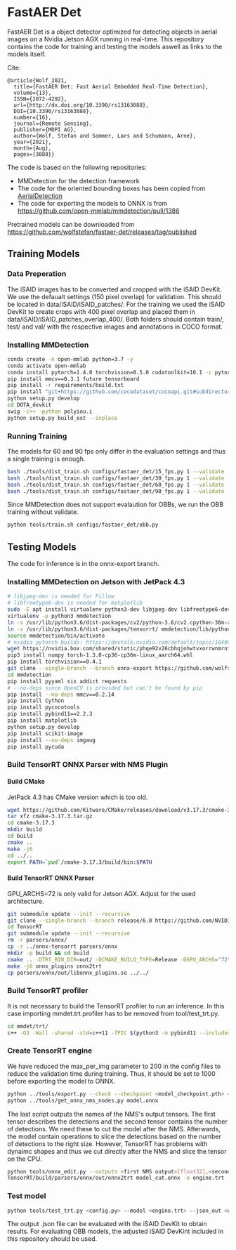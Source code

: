 # FastAER Det

FastAER Det is a object detector optimized for detecting objects in aerial images on a Nvidia Jetson AGX running in real-time. This repository contains the code for training and testing the models aswell as links to the models itself.

Cite:
```
@article{Wolf_2021,
  title={FastAER Det: Fast Aerial Embedded Real-Time Detection},
  volume={13},
  ISSN={2072-4292},
  url={http://dx.doi.org/10.3390/rs13163088},
  DOI={10.3390/rs13163088},
  number={16},
  journal={Remote Sensing},
  publisher={MDPI AG},
  author={Wolf, Stefan and Sommer, Lars and Schumann, Arne},
  year={2021},
  month={Aug},
  pages={3088}}
```

The code is based on the following repositories:
- MMDetection for the detection framework
- The code for the oriented bounding boxes has been copied from [AerialDetection](https://github.com/dingjiansw101/AerialDetection/)
- The code for exporting the models to ONNX is from https://github.com/open-mmlab/mmdetection/pull/1386

Pretrained models can be downloaded from https://github.com/wolfstefan/fastaer-det/releases/tag/published

## Training Models

### Data Preperation

The iSAID images has to be converted and cropped with the iSAID DevKit. We use the defaualt settings (150 pixel overlap) for validation. This should be located in data/iSAID/iSAID_patches/. For the training we used the iSAID DevKit to create crops with 400 pixel overlap and placed them in data/iSAID/iSAID_patches_overlap_400/. Both folders should contain train/, test/ and val/ with the respective images and annotations in COCO format.

### Installing MMDetection

```bash
conda create -n open-mmlab python=3.7 -y
conda activate open-mmlab
conda install pytorch=1.4.0 torchvision=0.5.0 cudatoolkit=10.1 -c pytorch
pip install mmcv==0.3.1 future tensorboard
pip install -r requirements/build.txt
pip install "git+https://github.com/cocodataset/cocoapi.git#subdirectory=PythonAPI"
python setup.py develop
cd DOTA_devkit
swig -c++ -python polyiou.i
python setup.py build_ext --inplace
```

### Running Training

The models for 60 and 90 fps only differ in the evaluation settings and thus a single training is enough.

```bash
bash ./tools/dist_train.sh configs/fastaer_det/15_fps.py 1 --validate
bash ./tools/dist_train.sh configs/fastaer_det/30_fps.py 1 --validate
bash ./tools/dist_train.sh configs/fastaer_det/60_fps.py 1 --validate
bash ./tools/dist_train.sh configs/fastaer_det/90_fps.py 1 --validate
```

Since MMDetection does not support evalaution for OBBs, we run the OBB training without validate.

```bash
python tools/train.sh configs/fastaer_det/obb.py
```

## Testing Models

The code for inference is in the onnx-export branch.

### Installing MMDetection on Jetson with JetPack 4.3

```bash
# libjpeg-dev is needed for Pillow
# libfreetype6-dev is needed for matplotlib
sudo -E apt install virtualenv python3-dev libjpeg-dev libfreetype6-dev libblas-dev liblapack-dev gfortran libgeos-dev
virtualenv -p python3 mmdetection
ln -s /usr/lib/python3.6/dist-packages/cv2/python-3.6/cv2.cpython-36m-aarch64-linux-gnu.so mmdetection/lib/python3.6
ln -s /usr/lib/python3.6/dist-packages/tensorrt/ mmdetection/lib/python3.6/
source mmdetection/bin/activate
# nvidia pytorch builds: https://devtalk.nvidia.com/default/topic/1049071/jetson-nano/pytorch-for-jetson-nano-version-1-3-0-now-available/
wget https://nvidia.box.com/shared/static/phqe92v26cbhqjohwtvxorrwnmrnfx1o.whl -O torch-1.3.0-cp36-cp36m-linux_aarch64.whl
pip3 install numpy torch-1.3.0-cp36-cp36m-linux_aarch64.whl
pip install torchvision==0.4.1
git clone --single-branch --branch onnx-export https://github.com/wolfstefan/fastaer-det.git
cd mmdetection
pip install pyyaml six addict requests
# --no-deps since OpenCV is provided but can't be found by pip
pip install --no-deps mmcv==0.2.14
pip install Cython
pip install pycocotools
pip install pybind11==2.2.3
pip install matplotlib
python setup.py develop
pip install scikit-image
pip install --no-deps imgaug
pip install pycuda
```

### Build TensorRT ONNX Parser with NMS Plugin

#### Build CMake

JetPack 4.3 has CMake version which is too old.

```bash
wget https://github.com/Kitware/CMake/releases/download/v3.17.3/cmake-3.17.3.tar.gz
tar xfz cmake-3.17.3.tar.gz
cd cmake-3.17.3
mkdir build
cd build
cmake ..
make -j6
cd ../..
export PATH=`pwd`/cmake-3.17.3/build/bin:$PATH
```

#### Build TensorRT ONNX Parser

GPU\_ARCHS=72 is only valid for Jetson AGX. Adjust for the used architecture.

```bash
git submodule update --init --recursive
git clone --single-branch --branch release/6.0 https://github.com/NVIDIA/TensorRT.git
cd TensorRT
git submodule update --init --recursive
rm -r parsers/onnx/
cp -r ../onnx-tensorrt parsers/onnx
mkdir -p build && cd build
cmake .. -DTRT_BIN_DIR=out/ -DCMAKE_BUILD_TYPE=Release -DGPU_ARCHS="72"
make -j6 onnx_plugins onnx2trt
cp parsers/onnx/out/libonnx_plugins.so ../../
```

### Build TensorRT profiler

It is not necessary to build the TensorRT profiler to run an inference. In this case importing mmdet.trt.profiler has to be removed from tool/test_trt.py.

```bash
cd mmdet/trt/
c++ -O3 -Wall -shared -std=c++11 -fPIC $(python3 -m pybind11 --includes) profiler.cpp -o profiler$(python3-config --extension-suffix)
```

### Create TensorRT engine

We have reduced the max_per_img parameter to 200 in the config files to reduce the validation time during training. Thus, it should be set to 1000 before exporting the model to ONNX.

```bash
python ../tools/export.py --check --checkpoint <model_checkpoint.pth> <mmdet_config.py> model.onnx
python ../tools/get_onnx_nms_nodes.py model.onnx
```

The last script outputs the names of the NMS's output tensors. The first tensor describes the
detections and the second tensor contains the number of detections. We need these to cut the
model after the NMS. Afterwards, the model contain operations to slice the detections based on
the number of detections to the right size. However, TensorRT has problems with dynaimc shapes
and thus we cut directly after the NMS and slice the tensor on the CPU.

```bash
python tools/onnx_edit.py --outputs <first NMS output>[float32],<second NMS output>[int64] --skipverify model.onnx model_cut.onnx
TensorRT/build/parsers/onnx/out/onnx2trt model_cut.onnx -o engine.trt -b 1 -d 16
```

### Test model

```bash
python tools/test_trt.py <config.py> --model <engine.trt> --json_out <output.json>
```

The output .json file can be evaluated with the iSAID DevKit to obtain results. For evaluating OBB models, the adjusted iSAID DevKint included in this repository should be used.

